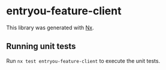 # entryou-feature-client

This library was generated with [Nx](https://nx.dev).

## Running unit tests

Run `nx test entryou-feature-client` to execute the unit tests.
